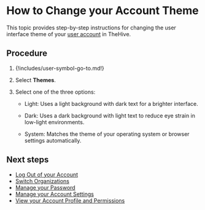 # How to Change your Account Theme

This topic provides step-by-step instructions for changing the user interface theme of your [user account](../user-guides/organization/configure-organization/manage-user-accounts/about-user-accounts.md) in TheHive.

<h2>Procedure</h2>

1. {!includes/user-symbol-go-to.md!}

2. Select **Themes**.

3. Select one of the three options:

    * Light: Uses a light background with dark text for a brighter interface.

    * Dark: Uses a dark background with light text to reduce eye strain in low-light environments.

    * System: Matches the theme of your operating system or browser settings automatically.

<h2>Next steps</h2>

* [Log Out of your Account](log-out.md)
* [Switch Organizations](switch-organizations.md)
* [Manage your Password](manage-password.md)
* [Manage your Account Settings](manage-user-settings.md)
* [View your Account Profile and Permissions](view-permissions.md)